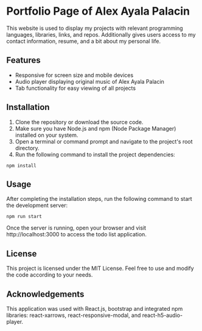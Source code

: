 # Portfolio Page of Alex Ayala Palacin
This website is used to display my projects with relevant programming languages, libraries, links, and repos. Additionally gives users access to my contact information, resume, and a bit about my personal life.
## Features

- Responsive for screen size and mobile devices
- Audio player displaying original music of Alex Ayala Palacin
- Tab functionality for easy viewing of all projects


## Installation

1. Clone the repository or download the source code.
2. Make sure you have Node.js and npm (Node Package Manager) installed on your system.
3. Open a terminal or command prompt and navigate to the project's root directory.
4. Run the following command to install the project dependencies:

```shell
npm install

```

## Usage

After completing the installation steps, run the following command to start the development server:

```shell
npm run start

```

Once the server is running, open your browser and visit http://localhost:3000 to access the todo list application.

## License

This project is licensed under the MIT License. Feel free to use and modify the code according to your needs.

## Acknowledgements

This application was used with React.js, bootstrap and integrated npm libraries: react-xarrows, react-responsive-modal, and react-h5-audio-player.

